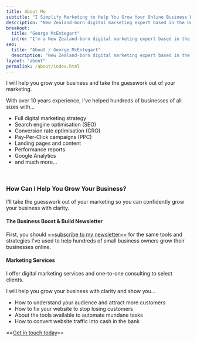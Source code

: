 ```yaml
---
title: About Me
subtitle: "I Simplify Marketing to Help You Grow Your Online Business With Clarity and Confidence"
description: "New Zealand-born digital marketing expert based in the United Kingdom. I will help you grow your business by taking the guesswork out of your marketing."
breakout:
  title: "George McEntegart"
  intro: "I'm a New Zealand-born digital marketing expert based in the United Kingdom."
seo:
  title: "About / George McEntegart"
  description: "New Zealand-born digital marketing expert based in the United Kingdom. I will help you grow your business by taking the guesswork out of your marketing."
layout: "about"
permalink: /about/index.html
---
```


I will help you grow your business and take the guesswork out of your marketing.

With over 10 years experience, I've helped hundreds of businesses of all sizes with…

- Full digital marketing strategy
- Search engine optimisation (SEO)
- Conversion rate optimisation (CRO)
- Pay-Per-Click campaigns (PPC)
- Landing pages and content
- Performance reports
- Google Analytics
- and much more...

&nbsp;
### How Can I Help You Grow Your Business?

I'll take the guesswork out of your marketing so you can confidently grow your business with clarity.

#### The Business Boost & Build Newsletter

First, you should [==subscribe to my newsletter==](/newsletter/) for the same tools and strategies I've used to help hundreds of small business owners grow their businesses online.

#### Marketing Services

I offer digital marketing services and one-to-one consulting to select clients.

I will help you grow your business with clarity and show you...

- How to understand your audience and attract more customers
- How to fix your website to stop losing customers
- About the tools available to automate mundane tasks
- How to convert website traffic into cash in the bank

 ==[Get in touch today](/contact/)==